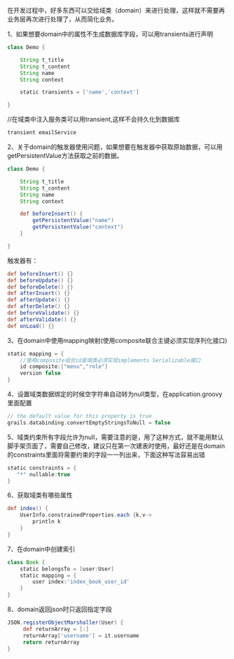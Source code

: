 在开发过程中，好多东西可以交给域类（domain）来进行处理，这样就不需要再业务层再次进行处理了，从而简化业务。

1、如果想要domain中的属性不生成数据库字段，可以用transients进行声明

```groovy
class Demo {

    String t_title
    String t_content
    String name
    String context

    static transients = ['name','context']

}

```

//在域类中注入服务类可以用transient,这样不会持久化到数据库

```groovy
transient emailService
```
2、关于domain的触发器使用问题，如果想要在触发器中获取原始数据，可以用getPersistentValue方法获取之前的数据。

```groovy
class Demo {

    String t_title
    String t_content
    String name
    String context

    def beforeInsert() {
        getPersistentValue("name")
        getPersistentValue("context")
    }

}
```

触发器有：

```groovy
def beforeInsert() {}
def beforeUpdate() {}
def beforeDelete() {}
def afterInsert() {}
def afterUpdate() {}
def afterDelete() {}
def beforeValidate() {}
def afterValidate() {}
def onLoad() {}
```

3、在domain中使用mapping映射(使用composite联合主键必须实现序列化接口)

```groovy
static mapping = {
    //使用composite组合id是域类必须实现implements Serializable接口
    id composite:["menu","role"] 
    version false
}
```

4、设置域类数据绑定的时候空字符串自动转为null类型，在application.groovy里面配置

```groovy
// the default value for this property is true
grails.databinding.convertEmptyStringsToNull = false
```

5、域类约束所有字段允许为null，需要注意的是，用了这种方式，就不能用默认脚手架页面了，需要自己修改，建议只在第一次建表时使用，最好还是在domain 的constraints里面将需要约束的字段一一列出来，下面这种写法容易出错

```groovy
static constraints = {
   "*" nullable:true
}
```

6、获取域类有哪些属性

```groovy
def index() {
    UserInfo.constrainedProperties.each {k,v->
        println k
    }
}
```

7、在domain中创建索引

```groovy
class Book {
    static belongsTo = [user:User]
    static mapping = {
        user index:'index_book_user_id'
    }
}
```

8、domain返回json时只返回指定字段

```groovy
JSON.registerObjectMarshaller(User) { 
     def returnArray = [:] 
     returnArray['username'] = it.username    
     return returnArray 
} 
```
